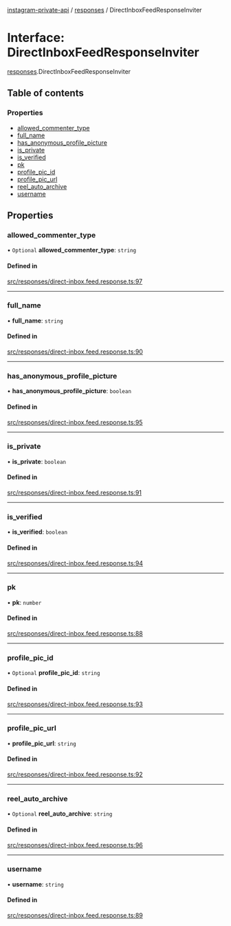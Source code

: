 [instagram-private-api](../../README.md) / [responses](../../modules/responses.md) / DirectInboxFeedResponseInviter

# Interface: DirectInboxFeedResponseInviter

[responses](../../modules/responses.md).DirectInboxFeedResponseInviter

## Table of contents

### Properties

- [allowed\_commenter\_type](DirectInboxFeedResponseInviter.md#allowed_commenter_type)
- [full\_name](DirectInboxFeedResponseInviter.md#full_name)
- [has\_anonymous\_profile\_picture](DirectInboxFeedResponseInviter.md#has_anonymous_profile_picture)
- [is\_private](DirectInboxFeedResponseInviter.md#is_private)
- [is\_verified](DirectInboxFeedResponseInviter.md#is_verified)
- [pk](DirectInboxFeedResponseInviter.md#pk)
- [profile\_pic\_id](DirectInboxFeedResponseInviter.md#profile_pic_id)
- [profile\_pic\_url](DirectInboxFeedResponseInviter.md#profile_pic_url)
- [reel\_auto\_archive](DirectInboxFeedResponseInviter.md#reel_auto_archive)
- [username](DirectInboxFeedResponseInviter.md#username)

## Properties

### allowed\_commenter\_type

• `Optional` **allowed\_commenter\_type**: `string`

#### Defined in

[src/responses/direct-inbox.feed.response.ts:97](https://github.com/Nerixyz/instagram-private-api/blob/b3351b9/src/responses/direct-inbox.feed.response.ts#L97)

___

### full\_name

• **full\_name**: `string`

#### Defined in

[src/responses/direct-inbox.feed.response.ts:90](https://github.com/Nerixyz/instagram-private-api/blob/b3351b9/src/responses/direct-inbox.feed.response.ts#L90)

___

### has\_anonymous\_profile\_picture

• **has\_anonymous\_profile\_picture**: `boolean`

#### Defined in

[src/responses/direct-inbox.feed.response.ts:95](https://github.com/Nerixyz/instagram-private-api/blob/b3351b9/src/responses/direct-inbox.feed.response.ts#L95)

___

### is\_private

• **is\_private**: `boolean`

#### Defined in

[src/responses/direct-inbox.feed.response.ts:91](https://github.com/Nerixyz/instagram-private-api/blob/b3351b9/src/responses/direct-inbox.feed.response.ts#L91)

___

### is\_verified

• **is\_verified**: `boolean`

#### Defined in

[src/responses/direct-inbox.feed.response.ts:94](https://github.com/Nerixyz/instagram-private-api/blob/b3351b9/src/responses/direct-inbox.feed.response.ts#L94)

___

### pk

• **pk**: `number`

#### Defined in

[src/responses/direct-inbox.feed.response.ts:88](https://github.com/Nerixyz/instagram-private-api/blob/b3351b9/src/responses/direct-inbox.feed.response.ts#L88)

___

### profile\_pic\_id

• `Optional` **profile\_pic\_id**: `string`

#### Defined in

[src/responses/direct-inbox.feed.response.ts:93](https://github.com/Nerixyz/instagram-private-api/blob/b3351b9/src/responses/direct-inbox.feed.response.ts#L93)

___

### profile\_pic\_url

• **profile\_pic\_url**: `string`

#### Defined in

[src/responses/direct-inbox.feed.response.ts:92](https://github.com/Nerixyz/instagram-private-api/blob/b3351b9/src/responses/direct-inbox.feed.response.ts#L92)

___

### reel\_auto\_archive

• `Optional` **reel\_auto\_archive**: `string`

#### Defined in

[src/responses/direct-inbox.feed.response.ts:96](https://github.com/Nerixyz/instagram-private-api/blob/b3351b9/src/responses/direct-inbox.feed.response.ts#L96)

___

### username

• **username**: `string`

#### Defined in

[src/responses/direct-inbox.feed.response.ts:89](https://github.com/Nerixyz/instagram-private-api/blob/b3351b9/src/responses/direct-inbox.feed.response.ts#L89)
